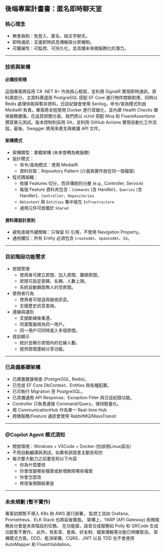 ﻿## 後端專案計畫書：匿名即時聊天室

### 核心理念

* 無會員制：免登入、匿名、純文字聊天。
* 即時通訊：支援即時訊息傳輸與分房機制。
* 可擴展性：可監控、可持久化，並具備未來微服務化的潛力。

---

### 技術與架構

#### 必備技術棧

這個專案將採用 C# .NET 8+ 作為核心框架，並利用 SignalR 實現即時通訊。資料庫部分，主資料庫選用 PostgreSQL 搭配 EF Core 進行物件關聯對應，同時以 Redis 處理快取與暫存資料。日誌紀錄會使用 Serilog，命令/查詢模式則由 MediatR 負責。專案將全程使用 Docker 進行容器化，並內建 Health Checks 確保服務健康。在品質把關方面，我們將以 xUnit 搭配 Moq 和 FluentAssertions 撰寫單元測試。版本控制則採用 Git，並利用 GitHub Actions 實現自動化工作流程。最後，Swagger 將用來產生與維護 API 文件。

#### 架構模式

* 架構類型：單體架構 (未來會轉為微服務)
* 設計模式：
    * 命令/查詢模式：使用 MediatR
    * 資料存取：Repository Pattern (介面與實作放在同一個檔案)
* 程式碼組織：
    * 依據 Features 切分，而非傳統的分層 (e.g., Controller, Service)
    * 每個 Feature 資料夾包含：`Commands` (含 Handler)、`Queries` (含 Handler)、`Controller`、`Repositories`
    * `DbContext` 與 `Entities` 集中放在 `Infrastructure`
    * 通用元件可放置於 `Shared`

#### 資料庫設計原則

* 避免直接外鍵關聯：只保留 ID 引用，不使用 Navigation Property。
* 通用欄位：所有 Entity 必須包含 `CreatedAt`、`UpdatedAt`、`Id`。

---

### 目前階段功能需求

* 房間管理
    * 使用者可建立房間、加入房間、離開房間。
    * 房間可設定密碼、名稱、人數上限。
    * 系統自動銷毀無人的空房間。
* 使用者行為
    * 使用者可發送與接收訊息。
    * 支援歷史訊息查詢。
* 連線與識別
    * 支援斷線後重連。
    * 同瀏覽器視為同一用戶。
    * 同一用戶可同時進入多個房間。
* 資訊顯示
    * 統計並顯示房間內的在線人數。
    * 提供房間連結分享功能。

---

### 已具備基礎架構

* 已建置健康檢查 (PostgreSQL, Redis)。
* 已完成 EF Core DbContext、Entities 與各種配置。
* 已可執行 Migration 至 PostgreSQL。
* 已具備通用 API Response、Exception Filter 與日誌紀錄功能。
* Controller 只負責連接 Command/Query，保持輕量化。
* 用 CommunicationHub 作為單一 Real-time Hub
* 跨微服務/Feature 通訊會使用 RabbitMQ/MassTransit
---

### @Copilot Agent 模式須知

* 開發環境：Windows + VSCode + Docker (別誤用Linux語法)
* 不用自動編譯與測試，如果有誤我會主動告知你
* 每次要大動刀之前要告知以下內容
    * 你為什麼要改
    * 你會改變哪些檔案或新增刪除哪些檔案
    * 你會怎麼改
    * 修改後預期結果是

---

### 未來規劃 (暫不實作)

專案初期暫不導入 K8s 和 AWS 進行部署，
監控工具如 Grafana、Prometheus、ELK Stack 也將延後實施。
架構上，YARP (API Gateway) 和微服務拆分會是未來階段的任務。
在功能面，語音合成服務如 Polly 和 QRCode 生成功能暫不實作。
此外，有影音、會員、好友制、檔案傳輸等功能已明確取消。
架構模式方面，DDD、乾淨架構、CQRS、JWT 以及 TDD 
也不會使用 AutoMapper 和 FluentValidation。